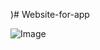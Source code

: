 )# Website-for-app



![Image](https://github.com/user-attachments/assets/b40a78bd-f5ef-4c75-90a4-b6033d1f57e5)
